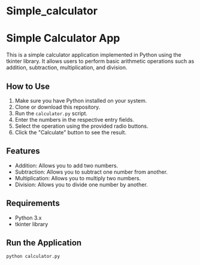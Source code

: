 # Simple_calculator
# Simple Calculator App

This is a simple calculator application implemented in Python using the tkinter library. It allows users to perform basic arithmetic operations such as addition, subtraction, multiplication, and division.

## How to Use

1. Make sure you have Python installed on your system.
2. Clone or download this repository.
3. Run the `calculator.py` script.
4. Enter the numbers in the respective entry fields.
5. Select the operation using the provided radio buttons.
6. Click the "Calculate" button to see the result.

## Features

- Addition: Allows you to add two numbers.
- Subtraction: Allows you to subtract one number from another.
- Multiplication: Allows you to multiply two numbers.
- Division: Allows you to divide one number by another.

## Requirements

- Python 3.x
- tkinter library

## Run the Application

```bash
python calculator.py

